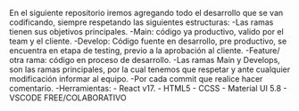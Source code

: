 En el siguiente repositorio iremos agregando todo el desarrollo que se van codificando, siempre respetando las siguientes estructuras:
-Las ramas tienen sus objetivos principales.
 -Main: código ya productivo, valido por el team y el cliente.
 -Develop: Código fuente en desarrollo, pre productivo, se encuentra en etapa de testing, previo a la aprobación al cliente.
 -Feature/ otra rama: código en proceso de desarrollo.
-Las ramas Main y Develops, son las ramas principales, por la cual tenemos que respetar y ante cualquier modificación informar al equipo.
-Por cada commit que realice hacer comentario.
-Herramientas:
	- React v17.
	- HTML5
	- CCSS
	- Material UI 5.8
	- VSCODE FREE/COLABORATIVO

